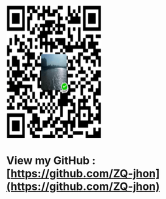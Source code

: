 ﻿<img src="https://raw.githubusercontent.com/ZQ-jhon/ZQ-jhon.github.io/master/img/wechat.png" alt="扫一扫" style="width: 250px;height:350px;">

<h1>

View my GitHub : [https://github.com/ZQ-jhon](https://github.com/ZQ-jhon)
</h1>


